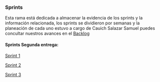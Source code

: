 ### Sprints
Esta rama está dedicada a almacenar la evidencia de los sprints y la información relacionada, los sprints se dividieron por semanas y la planeación de cada uno estuvo a cargo de Cauich Salazar Samuel
puedes concultar nuestros avances en el [Backlog](https://github.com/users/SamuelSalazar12/projects/3)

#### Sprints Segunda entrega:

[Sprint 1](https://github.com/SamuelSalazar12/EQUIPO_4_FIS/blob/Sprints/Sprint%201.md)

[Sprint 2](https://github.com/SamuelSalazar12/EQUIPO_4_FIS/blob/Sprints/Sprint%202.md)

[Sprint 3](https://github.com/SamuelSalazar12/EQUIPO_4_FIS/blob/Sprints/Sprint%203.md)




